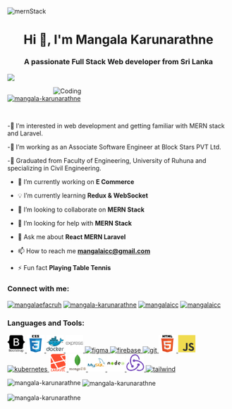 <img align="center" alt="mernStack" width="400" src="https://i.imgur.com/qM2Ieg0.png"/>
<h1 align="center">Hi 👋, I'm Mangala Karunarathne</h1>
<h3 align="center">A passionate Full Stack Web developer from Sri Lanka</h3>
<img align="center" src="https://cdn.dribbble.com/users/1162077/screenshots/3848914/programmer.gif"/>
<p align="left"> <img align="right" alt="Coding" width="400" src="https://komarev.com/ghpvc/?username=mangala-karunarathne&label=Profile%20views&color=0e75b6&style=flat" alt="mangala-karunarathne" /> </p>

<p align="left"> <a href="https://github.com/ryo-ma/github-profile-trophy"><img src="https://github-profile-trophy.vercel.app/?username=mangala-karunarathne" alt="mangala-karunarathne" /></a> </p>

<p align="left"> <a href="https://twitter.com/" target="blank"><img src="https://img.shields.io/twitter/follow/?logo=twitter&style=for-the-badge" alt="" /></a> </p>

-👀 I’m interested in web development and getting familiar with MERN stack and Laravel. 

-💞️ I’m working as an Associate Software Engineer at Block Stars PVT Ltd.

-🌱 Graduated from Faculty of Engineering, University of Ruhuna and specializing in Civil Engineering. 

- 🔭 I’m currently working on **E Commerce**

- 💡 I’m currently learning **Redux & WebSocket**

- 👯 I’m looking to collaborate on **MERN Stack**

- 🤝 I’m looking for help with **MERN Stack**

- 💬 Ask me about **React MERN Laravel**

- 📫 How to reach me **mangalaicc@gmail.com**

- ⚡ Fun fact **Playing Table Tennis**

<h3 align="left">Connect with me:</h3>
<p align="left">
<a href="https://linkedin.com/in/mangalaefacruh" target="blank"><img align="center" src="https://raw.githubusercontent.com/rahuldkjain/github-profile-readme-generator/master/src/images/icons/Social/linked-in-alt.svg" alt="mangalaefacruh" height="30" width="40" /></a>
<a href="https://stackoverflow.com/users/mangala-karunarathne" target="blank"><img align="center" src="https://raw.githubusercontent.com/rahuldkjain/github-profile-readme-generator/master/src/images/icons/Social/stack-overflow.svg" alt="mangala-karunarathne" height="30" width="40" /></a>
<a href="https://www.hackerrank.com/mangalaicc" target="blank"><img align="center" src="https://raw.githubusercontent.com/rahuldkjain/github-profile-readme-generator/master/src/images/icons/Social/hackerrank.svg" alt="mangalaicc" height="30" width="40" /></a>
<a href="https://www.leetcode.com/mangalaicc" target="blank"><img align="center" src="https://raw.githubusercontent.com/rahuldkjain/github-profile-readme-generator/master/src/images/icons/Social/leet-code.svg" alt="mangalaicc" height="30" width="40" /></a>
</p>

<h3 align="left">Languages and Tools:</h3>
<p align="left"> <a href="https://getbootstrap.com" target="_blank" rel="noreferrer"> <img src="https://raw.githubusercontent.com/devicons/devicon/master/icons/bootstrap/bootstrap-plain-wordmark.svg" alt="bootstrap" width="40" height="40"/> </a> <a href="https://www.w3schools.com/css/" target="_blank" rel="noreferrer"> <img src="https://raw.githubusercontent.com/devicons/devicon/master/icons/css3/css3-original-wordmark.svg" alt="css3" width="40" height="40"/> </a> <a href="https://www.docker.com/" target="_blank" rel="noreferrer"> <img src="https://raw.githubusercontent.com/devicons/devicon/master/icons/docker/docker-original-wordmark.svg" alt="docker" width="40" height="40"/> </a> <a href="https://expressjs.com" target="_blank" rel="noreferrer"> <img src="https://raw.githubusercontent.com/devicons/devicon/master/icons/express/express-original-wordmark.svg" alt="express" width="40" height="40"/> </a> <a href="https://www.figma.com/" target="_blank" rel="noreferrer"> <img src="https://www.vectorlogo.zone/logos/figma/figma-icon.svg" alt="figma" width="40" height="40"/> </a> <a href="https://firebase.google.com/" target="_blank" rel="noreferrer"> <img src="https://www.vectorlogo.zone/logos/firebase/firebase-icon.svg" alt="firebase" width="40" height="40"/> </a> <a href="https://git-scm.com/" target="_blank" rel="noreferrer"> <img src="https://www.vectorlogo.zone/logos/git-scm/git-scm-icon.svg" alt="git" width="40" height="40"/> </a> <a href="https://www.w3.org/html/" target="_blank" rel="noreferrer"> <img src="https://raw.githubusercontent.com/devicons/devicon/master/icons/html5/html5-original-wordmark.svg" alt="html5" width="40" height="40"/> </a> <a href="https://developer.mozilla.org/en-US/docs/Web/JavaScript" target="_blank" rel="noreferrer"> <img src="https://raw.githubusercontent.com/devicons/devicon/master/icons/javascript/javascript-original.svg" alt="javascript" width="40" height="40"/> </a> <a href="https://kubernetes.io" target="_blank" rel="noreferrer"> <img src="https://www.vectorlogo.zone/logos/kubernetes/kubernetes-icon.svg" alt="kubernetes" width="40" height="40"/> </a> <a href="https://laravel.com/" target="_blank" rel="noreferrer"> <img src="https://raw.githubusercontent.com/devicons/devicon/master/icons/laravel/laravel-plain-wordmark.svg" alt="laravel" width="40" height="40"/> </a> <a href="https://www.mongodb.com/" target="_blank" rel="noreferrer"> <img src="https://raw.githubusercontent.com/devicons/devicon/master/icons/mongodb/mongodb-original-wordmark.svg" alt="mongodb" width="40" height="40"/> </a> <a href="https://www.mysql.com/" target="_blank" rel="noreferrer"> <img src="https://raw.githubusercontent.com/devicons/devicon/master/icons/mysql/mysql-original-wordmark.svg" alt="mysql" width="40" height="40"/> </a> <a href="https://nodejs.org" target="_blank" rel="noreferrer"> <img src="https://raw.githubusercontent.com/devicons/devicon/master/icons/nodejs/nodejs-original-wordmark.svg" alt="nodejs" width="40" height="40"/> </a> <a href="https://redux.js.org" target="_blank" rel="noreferrer"> <img src="https://raw.githubusercontent.com/devicons/devicon/master/icons/redux/redux-original.svg" alt="redux" width="40" height="40"/> </a> <a href="https://tailwindcss.com/" target="_blank" rel="noreferrer"> <img src="https://www.vectorlogo.zone/logos/tailwindcss/tailwindcss-icon.svg" alt="tailwind" width="40" height="40"/> </a> </p>

<p><img align="left" src="https://github-readme-stats.vercel.app/api/top-langs?username=mangala-karunarathne&show_icons=true&locale=en&layout=compact" alt="mangala-karunarathne" /></p>

<p>&nbsp;<img align="center" src="https://github-readme-stats.vercel.app/api?username=mangala-karunarathne&show_icons=true&locale=en" alt="mangala-karunarathne" /></p>

<p><img align="center" src="https://github-readme-streak-stats.herokuapp.com/?user=mangala-karunarathne&" alt="mangala-karunarathne" /></p>
